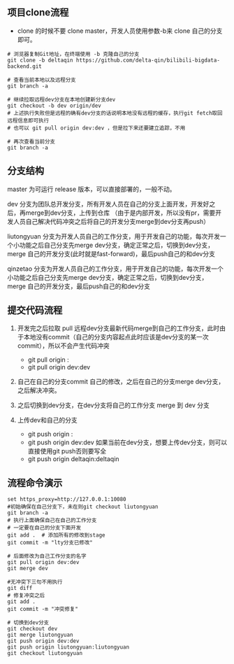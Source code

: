 
## 项目clone流程

- clone 的时候不要 clone master，开发人员使用参数-b来 clone 自己的分支即可。
```
# 浏览器复制Git地址，在终端使用 -b 克隆自己的分支
git clone -b deltaqin https://github.com/delta-qin/bilibili-bigdata-backend.git

# 查看当前本地以及远程分支
git branch -a

# 继续拉取远程dev分支在本地创建新分支dev
git checkout -b dev origin/dev
# 上述执行失败但是远程的确有dev分支的话说明本地没有远程的缓存，执行git fetch取回远程信息即可执行
# 也可以 git pull origin dev:dev ，但是拉下来还要建立追踪，不用

# 再次查看当前分支
git branch -a
```

## 分支结构
master 为可运行 release 版本，可以直接部署的，一般不动。

dev 分支为团队总开发分支，所有开发人员在自己的分支上面开发，开发好之后，再merge到dev分支，上传到仓库 （由于是内部开发，所以没有pr，需要开发人员自己解决代码冲突之后将自己的开发分支merge到dev分支再push）

liutongyuan  分支为开发人员自己的工作分支，用于开发自己的功能，每次开发一个小功能之后自己分支先merge dev分支，确定正常之后，切换到dev分支， merge 自己的开发分支(此时就是fast-forward)，最后push自己的和dev分支

qinzetao 分支为开发人员自己的工作分支，用于开发自己的功能，每次开发一个小功能之后自己分支先merge dev分支，确定正常之后，切换到dev分支， merge 自己的开发分支，最后push自己的和dev分支

## 提交代码流程
1. 开发完之后拉取 pull 远程dev分支最新代码merge到自己的工作分支，此时由于本地没有commit（自己的分支内容起点此时应该是dev分支的某一次commit），所以不会产生代码冲突
	- git pull origin <source>:<destination>
	- git pull origin dev:dev

2. 自己在自己的分支commit 自己的修改，之后在自己的分支merge dev分支，之后解决冲突。
3. 之后切换到dev分支，在dev分支将自己的工作分支 merge 到 dev 分支
4. 上传dev和自己的分支
	- git push origin <source>:<destination>
	- git push origin dev:dev 如果当前在dev分支，想要上传dev分支，则可以直接使用git push否则要写全
	- git push origin deltaqin:deltaqin

## 流程命令演示
```
set https_proxy=http://127.0.0.1:10080
#初始确保在自己分支下，未在则git checkout liutongyuan
git branch -a
# 执行上面确保自己在自己的工作分支
# 一定要在自己的分支下面开发
git add .  # 添加所有的修改到stage
git commit -m "lty分支已修改" 

# 后面修改为自己工作分支的名字
git pull origin dev:dev
git merge dev

#无冲突下三句不用执行
git diff
# 修复冲突之后
git add .
git commit -m "冲突修复" 

# 切换到dev分支
git checkout dev
git merge liutongyuan
git push origin dev:dev
git push origin liutongyuan:liutongyuan
git checkout liutongyuan
```

